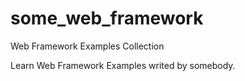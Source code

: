 # some_web_framework
Web Framework Examples Collection    

Learn Web Framework Examples writed by somebody.
